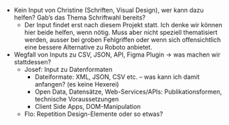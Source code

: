 - Kein Input von Christine (Schriften, Visual Design), wer kann dazu helfen? Gab’s das Thema Schriftwahl bereits?
    - Der Input findet erst nach diesem Projekt statt. Ich denke wir können hier beide helfen, wenn nötig. Muss aber nicht speziell thematisiert werden, ausser bei groben Fehlgriffen oder wenn sich offensichtlich eine bessere Alternative zu Roboto anbietet.
- Wegfall von Inputs zu CSV, JSON, API, Figma Plugin -> was machen wir stattdessen?
    - Josef: Input zu Datenformaten
        - Dateiformate: XML, JSON, CSV etc. – was kann ich damit anfangen? (es keine Hexerei)
        - Open Data, Datensätze, Web-Services/APIs: Publikationsformen, technische Voraussetzungen
        - Client Side Apps, DOM-Manipulation
    - Flo: 
        Repetition Design-Elemente oder so etwas?

